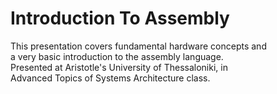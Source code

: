 # Introduction To Assembly
This presentation covers fundamental hardware concepts and    
a very basic introduction to the assembly language.    
Presented at Aristotle's University of Thessaloniki, in    
Advanced Topics of Systems Architecture class.
